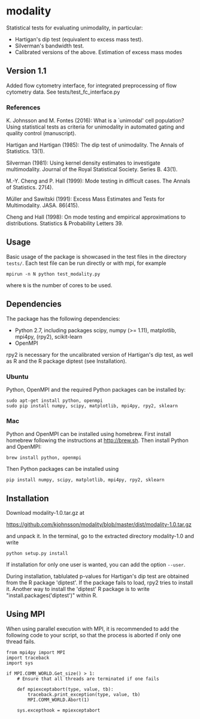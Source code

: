 # modality
Statistical tests for evaluating unimodality, in particular:
- Hartigan's dip test (equivalent to excess mass test).
- Silverman's bandwidth test.
- Calibrated versions of the above.
Estimation of excess mass modes

## Version 1.1
Added flow cytometry interface, for integrated preprocessing of flow
cytometry data. See tests/test_fc_interface.py

### References
K. Johnsson and M. Fontes (2016): What is a `unimodal' cell
population? Using statistical tests as criteria for unimodality in
automated gating and quality control (manuscript).

Hartigan and Hartigan (1985): The dip test of unimodality.
The Annals of Statistics. 13(1).

Silverman (1981): Using kernel density estimates to
investigate multimodality. Journal of the Royal Statistical
Society. Series B. 43(1).

M.-Y. Cheng and P. Hall (1999): Mode testing in difficult cases.
The Annals of Statistics. 27(4).

Müller and Sawitski (1991): Excess Mass Estimates and Tests for
Multimodality. JASA. 86(415).

Cheng and Hall (1998): On mode testing and empirical
approximations to distributions. Statistics & Probability
Letters 39.

## Usage
Basic usage of the package is showcased in the test files in the
directory `tests/`. Each test file can be run directly or with mpi,
for example
```
mpirun -n N python test_modality.py
```
where `N` is the number of cores to be used.

## Dependencies
The package has the following dependencies:
- Python 2.7, including packages scipy, numpy (>= 1.11), matplotlib, mpi4py, (rpy2), scikit-learn
- OpenMPI

rpy2 is necessary for the uncalibrated version of Hartigan's dip test,
as well as R and the R package diptest (see Installation).

### Ubuntu
Python, OpenMPI and the required Python packages can be installed by:
```
sudo apt-get install python, openmpi  
sudo pip install numpy, scipy, matplotlib, mpi4py, rpy2, sklearn
```

### Mac
Python and OpenMPI can be installed using homebrew.
First install homebrew following the instructions at http://brew.sh.
Then install Python and OpenMPI:
```
brew install python, openmpi
```
Then Python packages can be installed using
```
pip install numpy, scipy, matplotlib, mpi4py, rpy2, sklearn
```

## Installation
Download modality-1.0.tar.gz at

https://github.com/kjohnsson/modality/blob/master/dist/modality-1.0.tar.gz

and unpack it. In the terminal, go to the extracted directory modality-1.0 and write
```
python setup.py install
```
If installation for only one user is wanted, you can add the option
`--user`.

During installation, tablulated p-values for Hartigan's dip test
are obtained from the R package 'diptest'. If the package fails to load,
rpy2 tries to install it. Another way to install the 'diptest' R package
is to write "install.packages('diptest')" within R.

## Using MPI
When using parallel execution with MPI, it is recommended to add the
following code to your script, so that the process is aborted if only
one thread fails.

```
from mpi4py import MPI
import traceback
import sys

if MPI.COMM_WORLD.Get_size() > 1:
    # Ensure that all threads are terminated if one fails

    def mpiexceptabort(type, value, tb):
        traceback.print_exception(type, value, tb)
        MPI.COMM_WORLD.Abort(1)

    sys.excepthook = mpiexceptabort
```